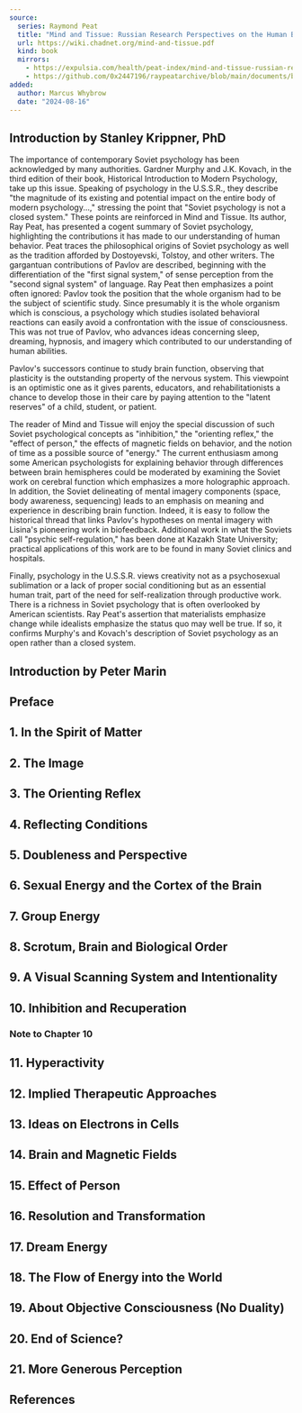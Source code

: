 ```yaml
---
source:
  series: Raymond Peat
  title: "Mind and Tissue: Russian Research Perspectives on the Human Brain"
  url: https://wiki.chadnet.org/mind-and-tissue.pdf
  kind: book
  mirrors:
    - https://expulsia.com/health/peat-index/mind-and-tissue-russian-research-perspectives.pdf
    - https://github.com/0x2447196/raypeatarchive/blob/main/documents/books/Mind%20%26%20Tissue.md
added:
  author: Marcus Whybrow
  date: "2024-08-16"
---
```


## Introduction by Stanley Krippner, PhD

The importance of contemporary Soviet psychology has been acknowledged by many authorities. Gardner Murphy and J.K. Kovach, in the third edition of their book, Historical Introduction to Modern Psychology, take up this issue. Speaking of psychology in the U.S.S.R., they describe "the magnitude of its existing and potential impact on the entire body of modern psychology...," stressing the point that "Soviet psychology is not a closed system." These points are reinforced in Mind and Tissue. Its author, Ray Peat, has presented a cogent summary of Soviet psychology, highlighting the contributions it has made to our understanding of human behavior. Peat traces the philosophical origins of Soviet psychology as well as the tradition afforded by Dostoyevski, Tolstoy, and other writers. The gargantuan contributions of Pavlov are described, beginning with the differentiation of the "first signal system," of sense perception from the "second signal system" of language. Ray Peat then emphasizes a point often ignored: Pavlov took the position that the whole organism had to be the subject of scientific study. Since presumably it is the whole organism which is conscious, a psychology which studies isolated behavioral reactions can easily avoid a confrontation with the issue of consciousness. This was not true of Pavlov, who advances ideas concerning sleep, dreaming, hypnosis, and imagery which contributed to our understanding of human abilities.

Pavlov's successors continue to study brain function, observing that plasticity is the outstanding property of the nervous system. This viewpoint is an optimistic one as it gives parents, educators, and rehabilitationists a chance to develop those in their care by paying attention to the "latent reserves" of a child, student, or patient.

The reader of Mind and Tissue will enjoy the special discussion of such Soviet psychological concepts as "inhibition," the "orienting reflex," the "effect of person," the effects of magnetic fields on behavior, and the notion of time as a possible source of "energy." The current enthusiasm among some American psychologists for explaining behavior through differences between brain hemispheres could be moderated by examining the Soviet work on cerebral function which emphasizes a more holographic approach. In addition, the Soviet delineating of mental imagery components (space, body awareness, sequencing) leads to an emphasis on meaning and experience in describing brain function. Indeed, it is easy to follow the historical thread that links Pavlov's hypotheses on mental imagery with Lisina's pioneering work in biofeedback. Additional work in what the Soviets call "psychic self-regulation," has been done at Kazakh State University; practical applications of this work are to be found in many Soviet clinics and hospitals.

Finally, psychology in the U.S.S.R. views creativity not as a psychosexual sublimation or a lack of proper social conditioning but as an essential human trait, part of the need for self-realization through productive work. There is a richness in Soviet psychology that is often overlooked by American scientists. Ray Peat's assertion that materialists emphasize change while idealists emphasize the status quo may well be true. If so, it confirms Murphy's and Kovach's description of Soviet psychology as an open rather than a closed system.

## Introduction by Peter Marin

## Preface

## 1. In the Spirit of Matter

## 2. The Image

## 3. The Orienting Reflex

## 4. Reflecting Conditions

## 5. Doubleness and Perspective 

## 6. Sexual Energy and the Cortex of the Brain 

## 7. Group Energy 

## 8. Scrotum, Brain and Biological Order

## 9. A Visual Scanning System and Intentionality

## 10. Inhibition and Recuperation

### Note to Chapter 10

## 11. Hyperactivity

## 12. Implied Therapeutic Approaches

## 13. Ideas on Electrons in Cells

## 14. Brain and Magnetic Fields

## 15. Effect of Person

## 16. Resolution and Transformation

## 17. Dream Energy

## 18. The Flow of Energy into the World

## 19. About Objective Consciousness (No Duality)

## 20. End of Science?

## 21. More Generous Perception

## References

